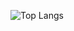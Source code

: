 ![Top Langs](https://github-readme-stats.vercel.app/api/top-langs/?username=gayatri-p&theme=buefy&layout=compact&hide=html&langs_count=10)
